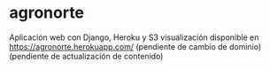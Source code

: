 # agronorte
Aplicación web con Django, Heroku y S3
visualización disponible en https://agronorte.herokuapp.com/ 
(pendiente de cambio de dominio)
(pendiente de actualización de contenido)
